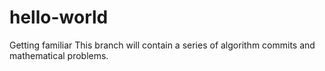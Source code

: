 # hello-world
Getting familiar
This branch will contain a series of algorithm commits and mathematical problems.
